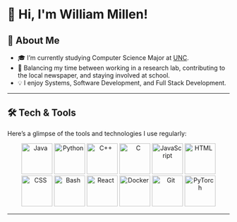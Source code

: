 # 👋 Hi, I'm William Millen!

## 🍃 About Me
- 🎓 I’m currently studying Computer Science Major at [UNC](https://cs.unc.edu/).
- 🌱 Balancing my time between working in a research lab, contributing to the local newspaper, and staying involved at school.
- 💡 I enjoy Systems, Software Development, and Full Stack Development.

---

## 🛠️ Tech & Tools
Here’s a glimpse of the tools and technologies I use regularly:

<p align="center">
  <img src="https://cdn.jsdelivr.net/gh/devicons/devicon/icons/java/java-original.svg" alt="Java" width="70" height="70"/>
  <img src="https://cdn.jsdelivr.net/gh/devicons/devicon/icons/python/python-original.svg" alt="Python" width="70" height="70"/>
  <img src="https://cdn.jsdelivr.net/gh/devicons/devicon/icons/cplusplus/cplusplus-original.svg" alt="C++" width="70" height="70"/>
  <img src="https://cdn.jsdelivr.net/gh/devicons/devicon/icons/c/c-original.svg" alt="C" width="70" height="70"/>
  <img src="https://cdn.jsdelivr.net/gh/devicons/devicon/icons/javascript/javascript-original.svg" alt="JavaScript" width="70" height="70"/>
  <img src="https://cdn.jsdelivr.net/gh/devicons/devicon/icons/html5/html5-original.svg" alt="HTML" width="70" height="70"/>
  <img src="https://cdn.jsdelivr.net/gh/devicons/devicon/icons/css3/css3-original.svg" alt="CSS" width="70" height="70"/>
  <img src="https://cdn.jsdelivr.net/gh/devicons/devicon/icons/bash/bash-original.svg" alt="Bash" width="70" height="70"/>
  <img src="https://cdn.jsdelivr.net/gh/devicons/devicon/icons/react/react-original.svg" alt="React" width="70" height="70"/>
  <img src="https://cdn.jsdelivr.net/gh/devicons/devicon/icons/docker/docker-original.svg" alt="Docker" width="70" height="70"/>
  <img src="https://cdn.jsdelivr.net/gh/devicons/devicon/icons/git/git-original.svg" alt="Git" width="70" height="70"/>
  <img src="https://cdn.jsdelivr.net/gh/devicons/devicon/icons/pytorch/pytorch-original.svg" alt="PyTorch" width="70" height="70"/>
</p>


---
